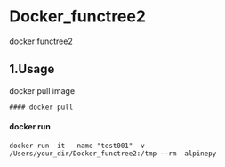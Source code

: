 # Docker_functree2
docker functree2

## 1.Usage
docker pull image

```
#### docker pull 
```

#### docker run

```
docker run -it --name "test001" -v /Users/your_dir/Docker_functree2:/tmp --rm  alpinepy
```

